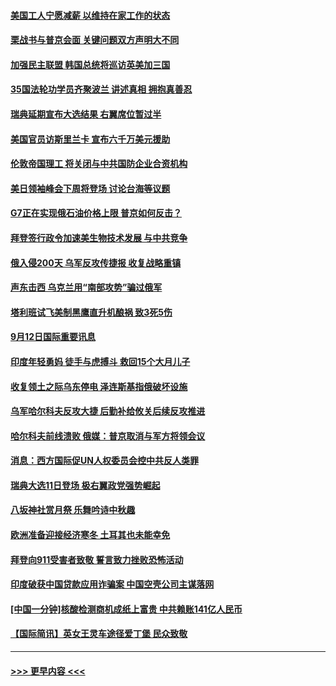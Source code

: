 #### [美国工人宁愿减薪 以维持在家工作的状态](../pages/prog202/a103526237.md?t=09130501) 
#### [栗战书与普京会面 关键问题双方声明大不同](../pages/prog202/a103526236.md?t=09130501) 
#### [加强民主联盟 韩国总统将巡访英美加三国](../pages/prog202/a103526157.md?t=09130501) 
#### [35国法轮功学员齐聚波兰 讲述真相 拥抱真善忍](../pages/prog202/a103526163.md?t=09130501) 
#### [瑞典延期宣布大选结果 右翼席位暂过半](../pages/prog202/a103526153.md?t=09130501) 
#### [美国官员访斯里兰卡 宣布六千万美元援助](../pages/prog202/a103526151.md?t=09130501) 
#### [伦敦帝国理工 将关闭与中共国防企业合资机构](../pages/prog202/a103526149.md?t=09130501) 
#### [美日领袖峰会下周将登场 讨论台海等议题](../pages/prog202/a103526155.md?t=09130501) 
#### [G7正在实现俄石油价格上限 普京如何反击？](../pages/prog202/a103525965.md?t=09130501) 
#### [拜登签行政令加速美生物技术发展 与中共竞争](../pages/prog202/a103525944.md?t=09130501) 
#### [俄入侵200天 乌军反攻传捷报 收复战略重镇](../pages/prog202/a103525934.md?t=09130501) 
#### [声东击西 乌克兰用“南部攻势”骗过俄军](../pages/prog202/a103525794.md?t=09130501) 
#### [塔利班试飞美制黑鹰直升机酿祸 致3死5伤](../pages/prog202/a103525825.md?t=09130501) 
#### [9月12日国际重要讯息](../pages/prog202/a103525792.md?t=09130501) 
#### [印度年轻勇妈 徒手与虎搏斗 救回15个大月儿子](../pages/prog202/a103525769.md?t=09130501) 
#### [收复领土之际乌东停电 泽连斯基指俄破坏设施](../pages/prog202/a103525727.md?t=09130501) 
#### [乌军哈尔科夫反攻大捷 后勤补给攸关后续反攻推进](../pages/prog202/a103525697.md?t=09130501) 
#### [哈尔科夫前线溃败 俄媒：普京取消与军方将领会议](../pages/prog202/a103525658.md?t=09130501) 
#### [消息：西方国际促UN人权委员会控中共反人类罪](../pages/prog202/a103525473.md?t=09130501) 
#### [瑞典大选11日登场 极右翼政党强势崛起](../pages/prog202/a103525482.md?t=09130501) 
#### [八坂神社赏月祭 乐舞吟诗中秋趣](../pages/prog202/a103525484.md?t=09130501) 
#### [欧洲准备迎接经济寒冬 土耳其也未能幸免](../pages/prog202/a103525448.md?t=09130501) 
#### [拜登向911受害者致敬 誓言致力挫败恐怖活动](../pages/prog202/a103525335.md?t=09130501) 
#### [印度破获中国贷款应用诈骗案 中国空壳公司主谋落网](../pages/prog202/a103525277.md?t=09130501) 
#### [[中国一分钟]核酸检测商机成纸上富贵 中共赖账141亿人民币](../pages/prog202/a103525286.md?t=09130501) 
#### [【国际简讯】英女王灵车途径爱丁堡 民众致敬](../pages/prog202/a103525294.md?t=09130501) 

----
#### [ >>> 更早内容 <<< ](../indexes/prog202-earlier.md)
